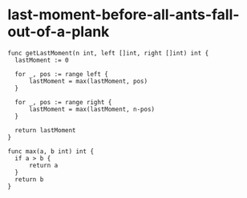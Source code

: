 
  # last-moment-before-all-ants-fall-out-of-a-plank

  ```golang
  func getLastMoment(n int, left []int, right []int) int {
    lastMoment := 0

    for _, pos := range left {
        lastMoment = max(lastMoment, pos)
    }

    for _, pos := range right {
        lastMoment = max(lastMoment, n-pos)
    }

    return lastMoment
}

func max(a, b int) int {
    if a > b {
        return a
    }
    return b
}

  ```
  